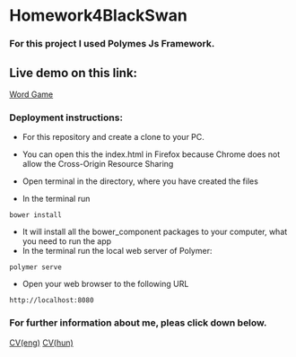 # Homework4BlackSwan

### For this project I used Polymes Js Framework.

## Live demo on this link:
[Word Game](http://danielliptak.github.io/Homework4BlackSwan/)

### Deployment instructions:
- For this repository and create a clone to your PC.
- You can open this the index.html in Firefox because Chrome does not allow the Cross-Origin Resource Sharing


- Open terminal in the directory, where you have created the files
- In the terminal run
```
bower install
```
- It will install all the bower_component packages to your computer, what you need to run the app
- In the terminal run the local web server of Polymer:
```
polymer serve
```
- Open your web browser to the following URL
```
http://localhost:8080
```
### For further information about me, pleas click down below.
[CV(eng)](https://github.com/danielliptak/Homework4EUedge/blob/master/Liptak_Daniel_cv.pdf)
[CV(hun)](https://github.com/danielliptak/Homework4EUedge/blob/master/Liptak_Daniel_oneletrajz.pdf)
